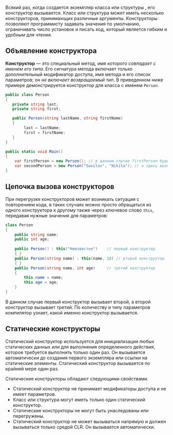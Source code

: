 Всякий раз, когда создается экземпляр класса или структуры , его конструктор вызывается. Класс или структура может иметь несколько конструкторов, принимающих различные аргументы. Конструкторы позволяют программисту задавать значения по умолчанию, ограничивать число установок и писать код, который является гибким и удобным для чтения.

## Объявление конструктора

**Конструктор** — это специальный метод, имя которого *совпадает с именем его типа*. Его сигнатура метода включает только дополнительный модификатор доступа, имя метода и его список параметров; он *не включает возвращаемый тип*. В приведенном ниже примере демонстрируется конструктор для класса с именем `Person`.

```cs
public class Person
{
   private string last;
   private string first;

   public Person(string lastName, string firstName)
   {
		last = lastName;
		first = firstName;
   }
}

public static void Main()
{
	var firstPerson = new Person(); // в данном случае firstPerson буден создан по умолчанию, т.к. мы не переопределяли дефолтный конструктор
	var secondPerson = new Person("Savilov", "Nikita"); // а здесь вызовется пользовательский конструктор, который мы написали ранее
}
```

## Цепочка вызова конструкторов

При перегрузке конструкторов может возникать ситуация с повторением кода, в таких случаях можно просто обращаться из одного конструктора к другому также через ключевое слово `this`, передавая нужные значения для параметров:
```cs
class Person 
{
    public string name;
    public int age;
    
    public Person() : this("Неизвестно")    // первый конструктор
    { }
    public Person(string name) : this(name, 18) // второй конструктор
    { }
    public Person(string name, int age)     // третий конструктор
    {
        this.name = name;
        this.age = age;
    }
}
```

В данном случае первый конструктор вызывает второй, а второй конструктор вызывает третий. По количеству и типу параметров компилятор узнает, какой именно конструктор вызывается.

## Статические конструкторы

Статический конструктор используется для инициализации любых статических данных или для выполнения определенного действия, которое требуется выполнить только один раз. Он вызывается автоматически до создания первого экземпляра или ссылки на статические элементы. Статический конструктор вызывается по крайней мере один раз.

Статические конструкторы обладают следующими свойствами.
- Статический конструктор не принимает модификаторы доступа и не имеет параметров.
- Класс или структура могут иметь только один статический конструктор.
- Статические конструкторы не могут быть унаследованы или перегружены.
- Статический конструктор не может вызываться напрямую и должен вызываться только средой CLR. Он вызывается автоматически.